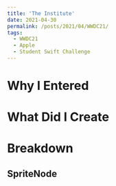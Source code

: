 ```yaml
---
title: 'The Institute'
date: 2021-04-30
permalink: /posts/2021/04/WWDC21/
tags:
  - WWDC21
  - Apple
  - Student Swift Challenge
---
```


# Why I Entered 

# What Did I Create 

# Breakdown 

## SpriteNode

